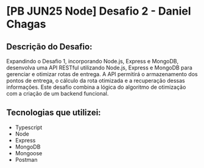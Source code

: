 # [PB JUN25 Node] Desafio 2 - Daniel Chagas

## Descrição do Desafio:
Expandindo o Desafio 1, incorporando Node.js, Express e MongoDB, desenvolva uma API
RESTful utilizando Node.js, Express e MongoDB para gerenciar e otimizar rotas de entrega. A
API permitirá o armazenamento dos pontos de entrega, o cálculo da rota otimizada e a
recuperação dessas informações. Este desafio combina a lógica do algoritmo de otimização
com a criação de um backend funcional.

## Tecnologias que utilizei:
 - Typescript
 - Node
 - Express
 - MongoDB
 - Mongoose
 - Postman